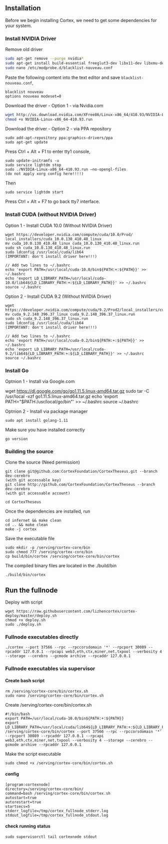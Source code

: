 Installation
------------

Before we begin installing Cortex, we need to get some dependencies for your system.

### Install NVIDIA Driver

Remove old driver

```bash
sudo apt-get remove --purge nvidia*
sudo apt-get install build-essential freeglut3-dev libx11-dev libxmu-dev libxi-dev libgl1-mesa-glx libglu1-mesa libglu1-mesa-dev
sudo nano /etc/modprobe.d/blacklist-nouveau.conf
```

Paste the following content into the text editor and save `blacklist-nouveau.conf`,

    blacklist nouveau
    options nouveau modeset=0

Download the driver - Option 1 - via Nvidia.com

```bash
wget http://us.download.nvidia.com/XFree86/Linux-x86_64/410.93/NVIDIA-Linux-x86_64-410.93.run
chmod +x NVIDIA-Linux-x86_64-410.93.run
```

Download the driver - Option 2 - via PPA repository

    sudo add-apt-repository ppa:graphics-drivers/ppa
    sudo apt-get update 


Press Ctrl + Alt + F1 to enter tty1 console,

    sudo update-initramfs -u
    sudo service lightdm stop
    sudo ./NVIDIA-Linux-x86_64-410.93.run –no-opengl-files
    (do not apply xorg config here!!!!)
Then

    sudo service lightdm start

Press Ctrl + Alt + F7 to go back tty7 interface.

### Install CUDA (without NVIDIA Driver)

Option 1 - Install CUDA 10.0 (Without NVIDIA Driver)

    wget https://developer.nvidia.com/compute/cuda/10.0/Prod/ local_installers/cuda_10.0.130_410.48_linux
    mv cuda_10.0.130_410.48_linux cuda_10.0.130_410.48_linux.run
    sudo sh cuda_10.0.130_410.48_linux.run
    sudo ldconfig /usr/local/cuda/lib64
    (IMPORTANT: don't install driver here!!!)
    
    // Add two lines to ~/.bashrc
    echo 'export PATH=/usr/local/cuda-10.0/bin${PATH:+:${PATH}}' >> ~/.bashrc
    echo 'export LD_LIBRARY_PATH=/usr/local/cuda-10.0/lib64${LD_LIBRARY_PATH:+:${LD_LIBRARY_PATH}}' >> ~/.bashrc
    source ~/.bashrc

Option 2 - Install CUDA 9.2 (Without NVIDIA Driver)

    wget https://developer.nvidia.com/compute/cuda/9.2/Prod2/local_installers/cuda_9.2.148_396.37_linux
    mv cuda_9.2.148_396.37_linux cuda_9.2.148_396.37_linux.run
    sudo sh cuda_9.2.148_396.37_linux.run
    sudo ldconfig /usr/local/cuda/lib64
    (IMPORTANT: don't install driver here!!!)
    
    // Add two lines to ~/.bashrc
    echo 'export PATH=/usr/local/cuda-0.2/bin${PATH:+:${PATH}}' >> ~/.bashrc
    echo 'export LD_LIBRARY_PATH=/usr/local/cuda-9.2/lib64${LD_LIBRARY_PATH:+:${LD_LIBRARY_PATH}}' >> ~/.bashrc
    source ~/.bashrc


### Install Go 

Optnion 1 - Install via Google.com

  wget https://dl.google.com/go/go1.11.5.linux-amd64.tar.gz
  sudo tar -C /usr/local -xzf go1.11.5.linux-amd64.tar.gz
  echo 'export PATH="$PATH:/usr/local/go/bin"' >> ~/.bashrc
  source ~/.bashrc

Optnion 2 - Install via package manager

    sudo apt install golang-1.11

Make sure you have installed correctly

    go version

### Building the source

Clone the source (Need permission)

    git clone git@github.com:CortexFoundation/CortexTheseus.git --branch dev-cerebro
    (with git accessable key)
    git clone http://github.com/CortexFoundation/CortexTheseus --branch dev-cerebro
    (with git accessable account)
    
    cd CortexTheseus

Once the dependencies are installed, run

    cd infernet && make clean
    cd .. && make clean
    make -j cortex

Save the executable file

    sudo mkdir -p /serving/cortex-core/bin
    sudo chmod 777 /serving/cortex-core/bin
    cp build/bin/cortex /serving/cortex-core/bin/cortex

The compiled binary files are located in the ./build/bin

    ./build/bin/cortex


Run the fullnode
----------------

Deploy with script

    wget https://raw.githubusercontent.com/lizhencortex/cortex-deploy/master/deploy.sh
    chmod +x deploy.sh
    sudo ./deploy.sh

### Fullnode executables directly

    ./cortex --port 37566 --rpc --rpccorsdomain '*' --rpcport 30089 --rpcaddr 127.0.0.1 --rpcapi web3,eth,ctx,miner,net,txpool --verbosity 4 --storage --cerebro --gcmode archive --rpcaddr 127.0.0.1

### Fullnode executables via supervisor

#### Create bash script

    rm /serving/cortex-core/bin/cortex.sh
    sudo nano /serving/cortex-core/bin/cortex.sh

Create /serving/cortex-core/bin/cortex.sh

    #!/bin/bash
    export PATH=/usr/local/cuda-10.0/bin${PATH:+:${PATH}}
    export LD_LIBRARY_PATH=/usr/local/cuda/lib64${LD_LIBRARY_PATH:+:${LD_LIBRARY_PATH}}
    /serving/cortex-core/bin/cortex --port 37566 --rpc --rpccorsdomain '*' --rpcport 30089 --rpcaddr 127.0.0.1 --rpcapi web3,eth,ctx,miner,net,txpool --verbosity 4 --storage --cerebro --gcmode archive --rpcaddr 127.0.0.1

Make the script executable

    sudo chmod +x /serving/cortex-core/bin/cortex.sh

#### config

    [program:cortexnode]
    directory=/serving/cortex-core/bin/
    command=bash /serving/cortex-core/bin/cortex.sh
    autostart=true
    autorestart=true
    startsecs=5
    stderr_logfile=/tmp/cortex_fullnode_stderr.log
    stdout_logfile=/tmp/cortex_fullnode_stdout.log

#### check running status

    sudo supervisorctl tail cortexnode stdout